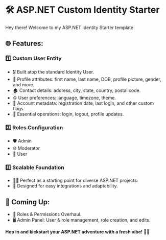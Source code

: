 <h1>🛠️ ASP.NET Custom Identity Starter</h1>

<p>Hey there! Welcome to my ASP.NET Identity Starter template.</p>

<h2>🌐 Features:</h2>

<h3>1️⃣ Custom User Entity</h3>
<ul>
   <li>🎖 Built atop the standard Identity User.</li>
   <li>👤 Profile attributes: first name, last name, DOB, profile picture, gender, and more.</li>
   <li>🏠 Contact details: address, city, state, country, postal code.</li>
   <li>⚙️ User preferences: language, timezone, theme.</li>
   <li>📅 Account metadata: registration date, last login, and other custom flags.</li>
   <li>🔄 Essential operations: login, logout, profile updates.</li>
</ul>

<h3>2️⃣ Roles Configuration</h3>
<ul>
   <li>🛡 Admin</li>
   <li>🌐 Moderator</li>
   <li>👥 User</li>
</ul>

<h3>3️⃣ Scalable Foundation</h3>
<ul>
   <li>👩‍💻 Perfect as a starting point for diverse ASP.NET projects.</li>
   <li>🧩 Designed for easy integrations and adaptability.</li>
</ul>

<h2>📌 Coming Up:</h2>
<ul>
   <li>🎩 Roles & Permissions Overhaul.</li>
   <li>🖥️ Admin Panel: User & role management, role creation, and edits.</li>
</ul>

<p><strong>Hop in and kickstart your ASP.NET adventure with a fresh vibe!</strong> 🚀🎉</p>
